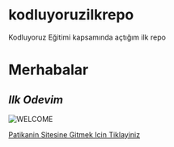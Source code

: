 # kodluyoruzilkrepo
Kodluyoruz Eğitimi kapsamında açtığım ilk repo

# **Merhabalar**
## *Ilk Odevim*

![WELCOME](https://picsum.photos/seed/picsum/200/300)

[Patikanin Sitesine Gitmek Icin Tiklayiniz](https://app.patika.dev/)